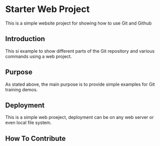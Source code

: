 # Starter Web Project

This is a simple website project for showing how to use Git and Github

## Introduction

This si example to show different parts of the Git repository and various commands using a web project.

## Purpose

As stated above, the main purpose is to provide simple examples for Git training demos.

## Deployment

This is a simple web proeject, deployment can be on any web server or even local file system.

## How To Contribute